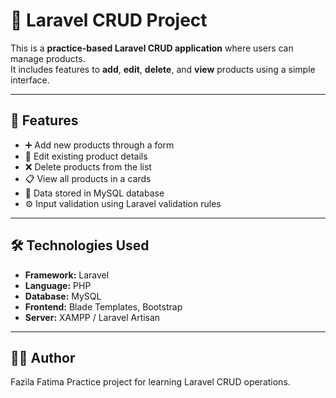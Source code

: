 # 🧩 Laravel CRUD Project

This is a **practice-based Laravel CRUD application** where users can manage products.  
It includes features to **add**, **edit**, **delete**, and **view** products using a simple interface.

---

## 🚀 Features

- ➕ Add new products through a form  
- 📝 Edit existing product details  
- ❌ Delete products from the list  
- 📋 View all products in a cards 
- 💾 Data stored in MySQL database  
- ⚙️ Input validation using Laravel validation rules  

---

## 🛠️ Technologies Used

- **Framework:** Laravel  
- **Language:** PHP  
- **Database:** MySQL  
- **Frontend:** Blade Templates, Bootstrap  
- **Server:** XAMPP / Laravel Artisan  

---

## 👩‍💻 Author

Fazila Fatima
Practice project for learning Laravel CRUD operations.
